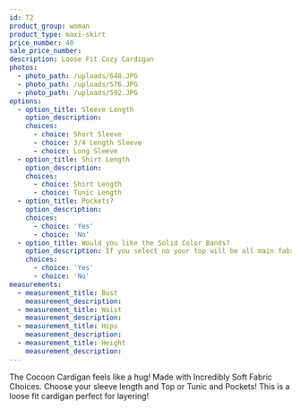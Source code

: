 ```yaml
---
id: T2
product_group: woman
product_type: maxi-skirt
price_number: 40
sale_price_number:
description: Loose Fit Cozy Cardigan
photos:
  - photo_path: /uploads/648.JPG
  - photo_path: /uploads/576.JPG
  - photo_path: /uploads/592.JPG
options:
  - option_title: Sleeve Length
    option_description:
    choices:
      - choice: Short Sleeve
      - choice: 3/4 Length Sleeve
      - choice: Long Sleeve
  - option_title: Shirt Length
    option_description:
    choices:
      - choice: Shirt Length
      - choice: Tunic Length
  - option_title: Pockets?
    option_description:
    choices:
      - choice: 'Yes'
      - choice: 'No'
  - option_title: Would you like the Solid Color Bands?
    option_description: If you select no your top will be all main fabric
    choices:
      - choice: 'Yes'
      - choice: 'No'
measurements:
  - measurement_title: Bust
    measurement_description:
  - measurement_title: Waist
    measurement_description:
  - measurement_title: Hips
    measurement_description:
  - measurement_title: Height
    measurement_description:
---
```


The Cocoon Cardigan feels like a hug\! Made with Incredibly Soft Fabric Choices. Choose your sleeve length and Top or Tunic and Pockets\! This is a loose fit cardigan perfect for layering\!